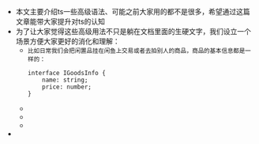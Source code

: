 - 本文主要介绍ts一些高级语法、可能之前大家用的都不是很多，希望通过这篇文章能带大家提升对ts的认知
- 为了让大家觉得这些高级用法不只是躺在文档里面的生硬文字，我们设立一个场景方便大家更好的消化和理解：
	- `比如日常我们会把闲置品挂在闲鱼上交易或者去拍别人的商品，商品的基本信息都是一样的：`
	  ```
	  interface IGoodsInfo {
	      name: string;
	      price: number;
	  }
	  ```
	-
	-
	-
-